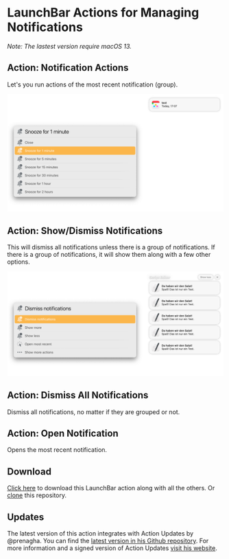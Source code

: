 # LaunchBar Actions for Managing Notifications

*Note: The lastest version require macOS 13.*

## Action: Notification Actions

Let's you run actions of the most recent notification (group). 

<img src="noti_actions.png" width="800"/> 
 
## Action: Show/Dismiss Notifications

This will dismiss all notifications unless there is a group of notifications. If there is a group of notifications, it will show them along with a few other options. 

<img src="noti_show_dismiss.png" width="800"/> 

## Action: Dismiss All Notifications

Dismiss all notifications, no matter if they are grouped or not.

## Action: Open Notification

Opens the most recent notification.


## Download
[Click here](https://github.com/Ptujec/LaunchBar/archive/refs/heads/master.zip) to download this LaunchBar action along with all the others. Or [clone](https://docs.github.com/en/repositories/creating-and-managing-repositories/cloning-a-repository) this repository.

## Updates

The latest version of this action integrates with Action Updates by @prenagha. You can find the [latest version in his Github repository](https://github.com/prenagha/launchbar). For more information and a signed version of Action Updates [visit his website](https://renaghan.com/launchbar/action-updates/).